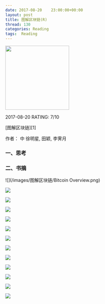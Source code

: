```yaml
---
date: 2017-08-20    23:00:00+00:00
layout: post
title: 图解区块链(R)
thread: 130
categories: Reading
tags:  Reading
---
```


<img src="https://images-cn.ssl-images-amazon.com/images/I/81ZD%2B6kUgML.jpg" width="200" />

2017-08-20 RATING:  7/10

[图解区块链][1]

作者： 中 徐明星, 田颖, 李霁月  

### 一、思考


### 二、书摘



![](/images/图解区块链/Bitcoin Overview.png)



![](/images/图解区块链/en-blockchain-overview.png)



![](/images/图解区块链/区块链原理.png)



![](/images/图解区块链/区块链基础架构模型.png)



![](/images/图解区块链/区块链如何工作.png)



![](/images/图解区块链/区块链特征.png)



![](/images/图解区块链/区块链的分布式记账方式.png)



![](/images/图解区块链/区块链的局限.png)



![](/images/图解区块链/区块链的的工作原理.jpg)



![](/images/图解区块链/拜占庭将军问题.png)



![](/images/图解区块链/比特币底层的数据结构.jpg)



![](/images/图解区块链/拜占庭将军问题.jpg)



![](/images/图解区块链/货币演变.png)

